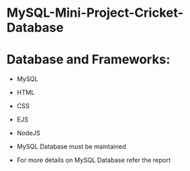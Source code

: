 # MySQL-Mini-Project-Cricket-Database

# Database and Frameworks:

- MySQL
- HTML
- CSS
- EJS
- NodeJS

- MySQL Database must be maintained

- For more details on MySQL Database refer the report
